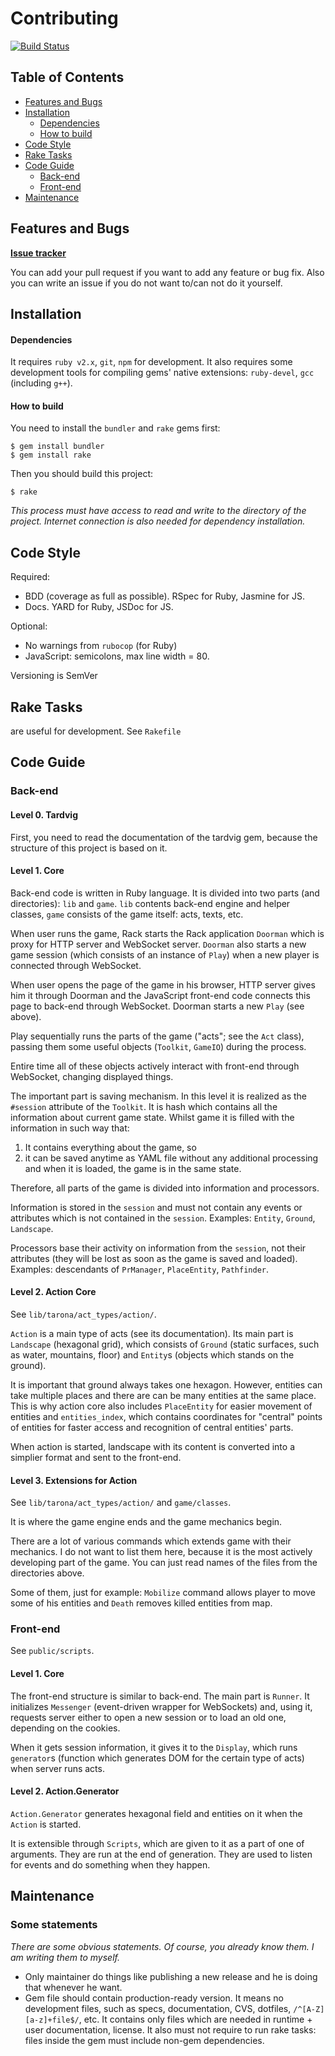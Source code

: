 # Contributing
[![Build Status](https://travis-ci.org/sprkweb/tarona.svg?branch=master)](https://travis-ci.org/sprkweb/tarona)

## Table of Contents

* [Features and Bugs](#features-and-bugs)
* [Installation](#installation)
  * [Dependencies](#dependencies)
  * [How to build](#how-to-build)
* [Code Style](#code-style)
* [Rake Tasks](#rake-tasks)
* [Code Guide](#code-guide)
  * [Back-end](#back-end)
  * [Front-end](#front-end)
* [Maintenance](#maintenance)

## Features and Bugs
**[Issue tracker](https://github.com/sprkweb/tarona/issues)**

You can add your pull request if you want to add any feature or bug fix. Also
you can write an issue if you do not want to/can not do it yourself.

## Installation
#### Dependencies
It requires `ruby v2.x`, `git`, `npm` for development. It also requires some
development tools for compiling gems' native extensions: `ruby-devel`,
`gcc` (including `g++`).

#### How to build
You need to install the `bundler` and `rake` gems first:

    $ gem install bundler
    $ gem install rake

Then you should build this project:

    $ rake

*This process must have access to read and write to the directory of the
project. Internet connection is also needed for dependency installation.*

## Code Style
Required:
- BDD (coverage as full as possible). RSpec for Ruby, Jasmine for JS.
- Docs. YARD for Ruby, JSDoc for JS.

Optional:
- No warnings from `rubocop` (for Ruby)
- JavaScript: semicolons, max line width = 80.

Versioning is SemVer

## Rake Tasks
are useful for development.
See `Rakefile`

## Code Guide
### Back-end
#### Level 0. Tardvig

First, you need to read the documentation of the tardvig gem, because the
structure of this project is based on it.

#### Level 1. Core
Back-end code is written in Ruby language. It is divided into two parts (and
directories): `lib` and `game`. `lib` contents back-end engine and helper
classes, `game` consists of the game itself: acts, texts, etc.

When user runs the game, Rack starts the Rack application `Doorman` which is
proxy for HTTP server and WebSocket server. `Doorman` also starts a new game
session (which consists of an instance of `Play`) when a new player is connected
through WebSocket.

When user opens the page of the game in his browser, HTTP server gives him it
through Doorman and the JavaScript front-end code connects this page to back-end
through WebSocket. Doorman starts a new `Play` (see above).

Play sequentially runs the parts of the game ("acts"; see the `Act` class),
passing them some useful objects (`Toolkit`, `GameIO`) during the process.

Entire time all of these objects actively interact with front-end through
WebSocket, changing displayed things.

The important part is saving mechanism. In this level it is realized as
the `#session` attribute of the `Toolkit`. It is hash which contains all the
information about current game state. Whilst game it is filled with the
information in such way that:

1. It contains everything about the game, so
2. it can be saved anytime as YAML file without any additional processing and
  when it is loaded, the game is in the same state.

Therefore, all parts of the game is divided into information and processors.

Information is stored in the `session` and must not contain any events or
attributes which is not contained in the `session`. Examples: `Entity`,
`Ground`, `Landscape`.

Processors base their activity on information from the `session`, not their
attributes (they will be lost as soon as the game is saved and loaded).
Examples: descendants of `PrManager`, `PlaceEntity`, `Pathfinder`.

#### Level 2. Action Core
See `lib/tarona/act_types/action/`.

`Action` is a main type of acts (see its documentation).
Its main part is `Landscape` (hexagonal grid), which consists of `Ground`
(static surfaces, such as water, mountains, floor) and `Entity`s (objects
which stands on the ground).

It is important that ground always takes one hexagon. However, entities can
take multiple places and there are can be many entities at the same place.
This is why action core also includes `PlaceEntity` for easier movement
of entities and `entities_index`, which contains coordinates for
"central" points of entities for faster access and recognition of
central entities' parts.

When action is started, landscape with its content is converted into
a simplier format and sent to the front-end.

#### Level 3. Extensions for Action
See `lib/tarona/act_types/action/` and `game/classes`.

It is where the game engine ends and the game mechanics begin.

There are a lot of various commands which extends game with their mechanics.
I do not want to list them here, because it is the most actively developing
part of the game. You can just read names of the files from the directories
above.

Some of them, just for example: `Mobilize` command allows player to move some
of his entities and `Death` removes killed entities from map.

### Front-end
See `public/scripts`.

#### Level 1. Core
The front-end structure is similar to back-end. The main part is `Runner`.
It initializes `Messenger` (event-driven wrapper for WebSockets) and, using it,
requests server either to open a new session or to load an old one, depending
on the cookies.

When it gets session information, it gives it to the `Display`, which runs
`generator`s (function which generates DOM for the certain type of acts) when
server runs acts.

#### Level 2. Action.Generator
`Action.Generator` generates hexagonal field and entities on it when the
`Action` is started.

It is extensible through `Scripts`, which are given to it as a part of one
of arguments. They are run at the end of generation. They are used to listen
for events and do something when they happen.

## Maintenance
### Some statements
*There are some obvious statements. Of course, you already know them.
I am writing them to myself.*
* Only maintainer do things like publishing a new release and he is doing that
whenever he want.
* Gem file should contain production-ready version. It means no development
files, such as specs, documentation, CVS, dotfiles, `/^[A-Z][a-z]+file$/`, etc.
It contains only files which are needed in runtime + user documentation,
license.
It also must not require to run rake tasks: files inside the gem must include
non-gem dependencies.
